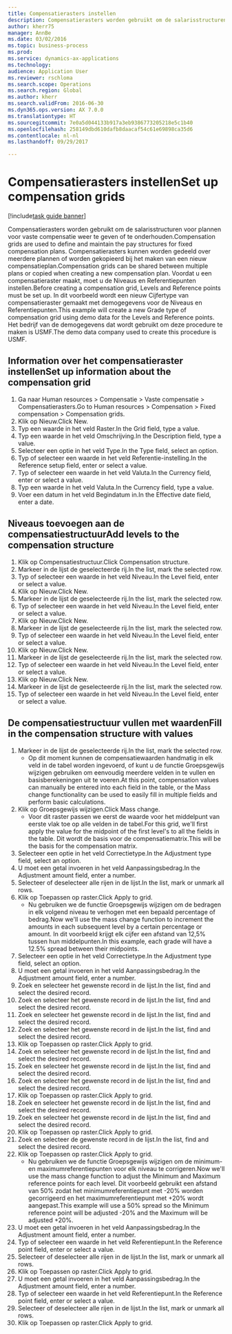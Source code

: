 ```yaml
--- 
title: Compensatierasters instellen
description: Compensatierasters worden gebruikt om de salarisstructuren voor plannen voor vaste compensatie weer te geven of te onderhouden.
author: kherr75
manager: AnnBe
ms.date: 03/02/2016
ms.topic: business-process
ms.prod: 
ms.service: dynamics-ax-applications
ms.technology: 
audience: Application User
ms.reviewer: rschloma
ms.search.scope: Operations
ms.search.region: Global
ms.author: kherr
ms.search.validFrom: 2016-06-30
ms.dyn365.ops.version: AX 7.0.0
ms.translationtype: HT
ms.sourcegitcommit: 7e0a5d044133b917a3eb9386773205218e5c1b40
ms.openlocfilehash: 258149dbd610dafb8daacaf54c61e69898ca35d6
ms.contentlocale: nl-nl
ms.lasthandoff: 09/29/2017

---
```

# <a name="set-up-compensation-grids"></a><span data-ttu-id="6e8d5-103">Compensatierasters instellen</span><span class="sxs-lookup"><span data-stu-id="6e8d5-103">Set up compensation grids</span></span>

[!include[task guide banner](../../includes/task-guide-banner.md)]

<span data-ttu-id="6e8d5-104">Compensatierasters worden gebruikt om de salarisstructuren voor plannen voor vaste compensatie weer te geven of te onderhouden.</span><span class="sxs-lookup"><span data-stu-id="6e8d5-104">Compensation grids are used to define and maintain the pay structures for fixed compensation plans.</span></span> <span data-ttu-id="6e8d5-105">Compensatierasters kunnen worden gedeeld over meerdere plannen of worden gekopieerd bij het maken van een nieuw compensatieplan.</span><span class="sxs-lookup"><span data-stu-id="6e8d5-105">Compensation grids can be shared between multiple plans or copied when creating a new compensation plan.</span></span>  <span data-ttu-id="6e8d5-106">Voordat u een compensatieraster maakt, moet u de Niveaus en Referentiepunten instellen.</span><span class="sxs-lookup"><span data-stu-id="6e8d5-106">Before creating a compensation grid, Levels and Reference points must be set up.</span></span> <span data-ttu-id="6e8d5-107">In dit voorbeeld wordt een nieuw Cijfertype van compensatieraster gemaakt met demogegevens voor de Niveaus en Referentiepunten.</span><span class="sxs-lookup"><span data-stu-id="6e8d5-107">This example will create a new Grade type of compensation grid using demo data for the Levels and Reference points.</span></span> <span data-ttu-id="6e8d5-108">Het bedrijf van de demogegevens dat wordt gebruikt om deze procedure te maken is USMF.</span><span class="sxs-lookup"><span data-stu-id="6e8d5-108">The demo data company used to create this procedure is USMF.</span></span>


## <a name="set-up-information-about-the-compensation-grid"></a><span data-ttu-id="6e8d5-109">Information over het compensatieraster instellen</span><span class="sxs-lookup"><span data-stu-id="6e8d5-109">Set up information about the compensation grid</span></span>
1. <span data-ttu-id="6e8d5-110">Ga naar Human resources > Compensatie > Vaste compensatie > Compensatierasters.</span><span class="sxs-lookup"><span data-stu-id="6e8d5-110">Go to Human resources > Compensation > Fixed compensation > Compensation grids.</span></span>
2. <span data-ttu-id="6e8d5-111">Klik op Nieuw.</span><span class="sxs-lookup"><span data-stu-id="6e8d5-111">Click New.</span></span>
3. <span data-ttu-id="6e8d5-112">Typ een waarde in het veld Raster.</span><span class="sxs-lookup"><span data-stu-id="6e8d5-112">In the Grid field, type a value.</span></span>
4. <span data-ttu-id="6e8d5-113">Typ een waarde in het veld Omschrijving.</span><span class="sxs-lookup"><span data-stu-id="6e8d5-113">In the Description field, type a value.</span></span>
5. <span data-ttu-id="6e8d5-114">Selecteer een optie in het veld Type.</span><span class="sxs-lookup"><span data-stu-id="6e8d5-114">In the Type field, select an option.</span></span>
6. <span data-ttu-id="6e8d5-115">Typ of selecteer een waarde in het veld Referentie-instelling.</span><span class="sxs-lookup"><span data-stu-id="6e8d5-115">In the Reference setup field, enter or select a value.</span></span>
7. <span data-ttu-id="6e8d5-116">Typ of selecteer een waarde in het veld Valuta.</span><span class="sxs-lookup"><span data-stu-id="6e8d5-116">In the Currency field, enter or select a value.</span></span>
8. <span data-ttu-id="6e8d5-117">Typ een waarde in het veld Valuta.</span><span class="sxs-lookup"><span data-stu-id="6e8d5-117">In the Currency field, type a value.</span></span>
9. <span data-ttu-id="6e8d5-118">Voer een datum in het veld Begindatum in.</span><span class="sxs-lookup"><span data-stu-id="6e8d5-118">In the Effective date field, enter a date.</span></span>

## <a name="add-levels-to-the-compensation-structure"></a><span data-ttu-id="6e8d5-119">Niveaus toevoegen aan de compensatiestructuur</span><span class="sxs-lookup"><span data-stu-id="6e8d5-119">Add levels to the compensation structure</span></span>
1. <span data-ttu-id="6e8d5-120">Klik op Compensatiestructuur.</span><span class="sxs-lookup"><span data-stu-id="6e8d5-120">Click Compensation structure.</span></span>
2. <span data-ttu-id="6e8d5-121">Markeer in de lijst de geselecteerde rij.</span><span class="sxs-lookup"><span data-stu-id="6e8d5-121">In the list, mark the selected row.</span></span>
3. <span data-ttu-id="6e8d5-122">Typ of selecteer een waarde in het veld Niveau.</span><span class="sxs-lookup"><span data-stu-id="6e8d5-122">In the Level field, enter or select a value.</span></span>
4. <span data-ttu-id="6e8d5-123">Klik op Nieuw.</span><span class="sxs-lookup"><span data-stu-id="6e8d5-123">Click New.</span></span>
5. <span data-ttu-id="6e8d5-124">Markeer in de lijst de geselecteerde rij.</span><span class="sxs-lookup"><span data-stu-id="6e8d5-124">In the list, mark the selected row.</span></span>
6. <span data-ttu-id="6e8d5-125">Typ of selecteer een waarde in het veld Niveau.</span><span class="sxs-lookup"><span data-stu-id="6e8d5-125">In the Level field, enter or select a value.</span></span>
7. <span data-ttu-id="6e8d5-126">Klik op Nieuw.</span><span class="sxs-lookup"><span data-stu-id="6e8d5-126">Click New.</span></span>
8. <span data-ttu-id="6e8d5-127">Markeer in de lijst de geselecteerde rij.</span><span class="sxs-lookup"><span data-stu-id="6e8d5-127">In the list, mark the selected row.</span></span>
9. <span data-ttu-id="6e8d5-128">Typ of selecteer een waarde in het veld Niveau.</span><span class="sxs-lookup"><span data-stu-id="6e8d5-128">In the Level field, enter or select a value.</span></span>
10. <span data-ttu-id="6e8d5-129">Klik op Nieuw.</span><span class="sxs-lookup"><span data-stu-id="6e8d5-129">Click New.</span></span>
11. <span data-ttu-id="6e8d5-130">Markeer in de lijst de geselecteerde rij.</span><span class="sxs-lookup"><span data-stu-id="6e8d5-130">In the list, mark the selected row.</span></span>
12. <span data-ttu-id="6e8d5-131">Typ of selecteer een waarde in het veld Niveau.</span><span class="sxs-lookup"><span data-stu-id="6e8d5-131">In the Level field, enter or select a value.</span></span>
13. <span data-ttu-id="6e8d5-132">Klik op Nieuw.</span><span class="sxs-lookup"><span data-stu-id="6e8d5-132">Click New.</span></span>
14. <span data-ttu-id="6e8d5-133">Markeer in de lijst de geselecteerde rij.</span><span class="sxs-lookup"><span data-stu-id="6e8d5-133">In the list, mark the selected row.</span></span>
15. <span data-ttu-id="6e8d5-134">Typ of selecteer een waarde in het veld Niveau.</span><span class="sxs-lookup"><span data-stu-id="6e8d5-134">In the Level field, enter or select a value.</span></span>

## <a name="fill-in-the-compensation-structure-with-values"></a><span data-ttu-id="6e8d5-135">De compensatiestructuur vullen met waarden</span><span class="sxs-lookup"><span data-stu-id="6e8d5-135">Fill in the compensation structure with values</span></span>
1. <span data-ttu-id="6e8d5-136">Markeer in de lijst de geselecteerde rij.</span><span class="sxs-lookup"><span data-stu-id="6e8d5-136">In the list, mark the selected row.</span></span>
    * <span data-ttu-id="6e8d5-137">Op dit moment kunnen de compensatiewaarden handmatig in elk veld in de tabel worden ingevoerd, of kunt u de functie Groepsgewijs wijzigen gebruiken om eenvoudig meerdere velden in te vullen en basisberekeningen uit te voeren.</span><span class="sxs-lookup"><span data-stu-id="6e8d5-137">At this point, compensation values can manually be entered into each field in the table, or the Mass change functionality can be used to easily fill in multiple fields and perform basic calculations.</span></span>  
2. <span data-ttu-id="6e8d5-138">Klik op Groepsgewijs wijzigen.</span><span class="sxs-lookup"><span data-stu-id="6e8d5-138">Click Mass change.</span></span>
    * <span data-ttu-id="6e8d5-139">Voor dit raster passen we eerst de waarde voor het middelpunt van eerste vlak toe op alle velden in de tabel.</span><span class="sxs-lookup"><span data-stu-id="6e8d5-139">For this grid, we'll first apply the value for the midpoint of the first level's to all the fields in the table.</span></span> <span data-ttu-id="6e8d5-140">Dit wordt de basis voor de compensatiematrix.</span><span class="sxs-lookup"><span data-stu-id="6e8d5-140">This will be the basis for the compensation matrix.</span></span>  
3. <span data-ttu-id="6e8d5-141">Selecteer een optie in het veld Correctietype.</span><span class="sxs-lookup"><span data-stu-id="6e8d5-141">In the Adjustment type field, select an option.</span></span>
4. <span data-ttu-id="6e8d5-142">U moet een getal invoeren in het veld Aanpassingsbedrag.</span><span class="sxs-lookup"><span data-stu-id="6e8d5-142">In the Adjustment amount field, enter a number.</span></span>
5. <span data-ttu-id="6e8d5-143">Selecteer of deselecteer alle rijen in de lijst.</span><span class="sxs-lookup"><span data-stu-id="6e8d5-143">In the list, mark or unmark all rows.</span></span>
6. <span data-ttu-id="6e8d5-144">Klik op Toepassen op raster.</span><span class="sxs-lookup"><span data-stu-id="6e8d5-144">Click Apply to grid.</span></span>
    * <span data-ttu-id="6e8d5-145">Nu gebruiken we de functie Groepsgewijs wijzigen om de bedragen in elk volgend niveau te verhogen met een bepaald percentage of bedrag.</span><span class="sxs-lookup"><span data-stu-id="6e8d5-145">Now we'll use the mass change function to increment the amounts in each subsequent level by a certain percentage or amount.</span></span> <span data-ttu-id="6e8d5-146">In dit voorbeeld krijgt elk cijfer een afstand van 12,5% tussen hun middelpunten.</span><span class="sxs-lookup"><span data-stu-id="6e8d5-146">In this example, each grade will have a 12.5% spread between their midpoints.</span></span>  
7. <span data-ttu-id="6e8d5-147">Selecteer een optie in het veld Correctietype.</span><span class="sxs-lookup"><span data-stu-id="6e8d5-147">In the Adjustment type field, select an option.</span></span>
8. <span data-ttu-id="6e8d5-148">U moet een getal invoeren in het veld Aanpassingsbedrag.</span><span class="sxs-lookup"><span data-stu-id="6e8d5-148">In the Adjustment amount field, enter a number.</span></span>
9. <span data-ttu-id="6e8d5-149">Zoek en selecteer het gewenste record in de lijst.</span><span class="sxs-lookup"><span data-stu-id="6e8d5-149">In the list, find and select the desired record.</span></span>
10. <span data-ttu-id="6e8d5-150">Zoek en selecteer het gewenste record in de lijst.</span><span class="sxs-lookup"><span data-stu-id="6e8d5-150">In the list, find and select the desired record.</span></span>
11. <span data-ttu-id="6e8d5-151">Zoek en selecteer het gewenste record in de lijst.</span><span class="sxs-lookup"><span data-stu-id="6e8d5-151">In the list, find and select the desired record.</span></span>
12. <span data-ttu-id="6e8d5-152">Zoek en selecteer het gewenste record in de lijst.</span><span class="sxs-lookup"><span data-stu-id="6e8d5-152">In the list, find and select the desired record.</span></span>
13. <span data-ttu-id="6e8d5-153">Klik op Toepassen op raster.</span><span class="sxs-lookup"><span data-stu-id="6e8d5-153">Click Apply to grid.</span></span>
14. <span data-ttu-id="6e8d5-154">Zoek en selecteer het gewenste record in de lijst.</span><span class="sxs-lookup"><span data-stu-id="6e8d5-154">In the list, find and select the desired record.</span></span>
15. <span data-ttu-id="6e8d5-155">Zoek en selecteer het gewenste record in de lijst.</span><span class="sxs-lookup"><span data-stu-id="6e8d5-155">In the list, find and select the desired record.</span></span>
16. <span data-ttu-id="6e8d5-156">Zoek en selecteer het gewenste record in de lijst.</span><span class="sxs-lookup"><span data-stu-id="6e8d5-156">In the list, find and select the desired record.</span></span>
17. <span data-ttu-id="6e8d5-157">Klik op Toepassen op raster.</span><span class="sxs-lookup"><span data-stu-id="6e8d5-157">Click Apply to grid.</span></span>
18. <span data-ttu-id="6e8d5-158">Zoek en selecteer het gewenste record in de lijst.</span><span class="sxs-lookup"><span data-stu-id="6e8d5-158">In the list, find and select the desired record.</span></span>
19. <span data-ttu-id="6e8d5-159">Zoek en selecteer het gewenste record in de lijst.</span><span class="sxs-lookup"><span data-stu-id="6e8d5-159">In the list, find and select the desired record.</span></span>
20. <span data-ttu-id="6e8d5-160">Klik op Toepassen op raster.</span><span class="sxs-lookup"><span data-stu-id="6e8d5-160">Click Apply to grid.</span></span>
21. <span data-ttu-id="6e8d5-161">Zoek en selecteer de gewenste record in de lijst.</span><span class="sxs-lookup"><span data-stu-id="6e8d5-161">In the list, find and select the desired record.</span></span>
22. <span data-ttu-id="6e8d5-162">Klik op Toepassen op raster.</span><span class="sxs-lookup"><span data-stu-id="6e8d5-162">Click Apply to grid.</span></span>
    * <span data-ttu-id="6e8d5-163">Nu gebruiken we de functie Groepsgewijs wijzigen om de minimum- en maximumreferentiepunten voor elk niveau te corrigeren.</span><span class="sxs-lookup"><span data-stu-id="6e8d5-163">Now we'll use the mass change function to adjust the Minimum and Maximum reference points for each level.</span></span> <span data-ttu-id="6e8d5-164">Dit voorbeeld gebruikt een afstand van 50% zodat het minimumreferentiepunt met -20% worden gecorrigeerd en het maximumreferentiepunt met +20% wordt aangepast.</span><span class="sxs-lookup"><span data-stu-id="6e8d5-164">This example will use a 50% spread so the Minimum reference point will be adjusted -20% and the Maximum will be adjusted +20%.</span></span>  
23. <span data-ttu-id="6e8d5-165">U moet een getal invoeren in het veld Aanpassingsbedrag.</span><span class="sxs-lookup"><span data-stu-id="6e8d5-165">In the Adjustment amount field, enter a number.</span></span>
24. <span data-ttu-id="6e8d5-166">Typ of selecteer een waarde in het veld Referentiepunt.</span><span class="sxs-lookup"><span data-stu-id="6e8d5-166">In the Reference point field, enter or select a value.</span></span>
25. <span data-ttu-id="6e8d5-167">Selecteer of deselecteer alle rijen in de lijst.</span><span class="sxs-lookup"><span data-stu-id="6e8d5-167">In the list, mark or unmark all rows.</span></span>
26. <span data-ttu-id="6e8d5-168">Klik op Toepassen op raster.</span><span class="sxs-lookup"><span data-stu-id="6e8d5-168">Click Apply to grid.</span></span>
27. <span data-ttu-id="6e8d5-169">U moet een getal invoeren in het veld Aanpassingsbedrag.</span><span class="sxs-lookup"><span data-stu-id="6e8d5-169">In the Adjustment amount field, enter a number.</span></span>
28. <span data-ttu-id="6e8d5-170">Typ of selecteer een waarde in het veld Referentiepunt.</span><span class="sxs-lookup"><span data-stu-id="6e8d5-170">In the Reference point field, enter or select a value.</span></span>
29. <span data-ttu-id="6e8d5-171">Selecteer of deselecteer alle rijen in de lijst.</span><span class="sxs-lookup"><span data-stu-id="6e8d5-171">In the list, mark or unmark all rows.</span></span>
30. <span data-ttu-id="6e8d5-172">Klik op Toepassen op raster.</span><span class="sxs-lookup"><span data-stu-id="6e8d5-172">Click Apply to grid.</span></span>


